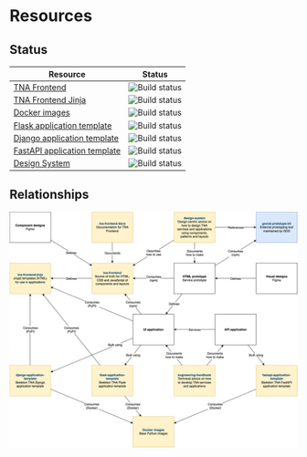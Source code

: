 # Resources

## Status

| Resource                                                           | Status                                                                                                                                                               |
| ------------------------------------------------------------------ | -------------------------------------------------------------------------------------------------------------------------------------------------------------------- |
| [TNA Frontend](./tna-frontend.md)                                  | ![Build status](https://img.shields.io/github/actions/workflow/status/nationalarchives/tna-frontend/tests.yml?style=flat-square&event=push&branch=main)              |
| [TNA Frontend Jinja](./tna-frontend-jinja.md)                      | ![Build status](https://img.shields.io/github/actions/workflow/status/nationalarchives/tna-frontend-jinja/ci.yml?style=flat-square&event=push&branch=main)           |
| [Docker images](./docker-images.md)                                | ![Build status](https://img.shields.io/github/actions/workflow/status/nationalarchives/docker/build.yml?style=flat-square&event=push&branch=main)                    |
| [Flask application template](./application-templates.md#flask)     | ![Build status](https://img.shields.io/github/actions/workflow/status/nationalarchives/flask-application-template/cd.yml?style=flat-square&event=push&branch=main)   |
| [Django application template](./application-templates.md#django)   | ![Build status](https://img.shields.io/github/actions/workflow/status/nationalarchives/django-application-template/cd.yml?style=flat-square&event=push&branch=main)  |
| [FastAPI application template](./application-templates.md#fastapi) | ![Build status](https://img.shields.io/github/actions/workflow/status/nationalarchives/fastapi-application-template/cd.yml?style=flat-square&event=push&branch=main) |
| [Design System](./design-system.md)                                | ![Build status](https://img.shields.io/github/actions/workflow/status/nationalarchives/design-system/deploy.yml?style=flat-square&event=push&branch=main)            |

## Relationships

<img src="../assets/resource-relationships.drawio.svg">
